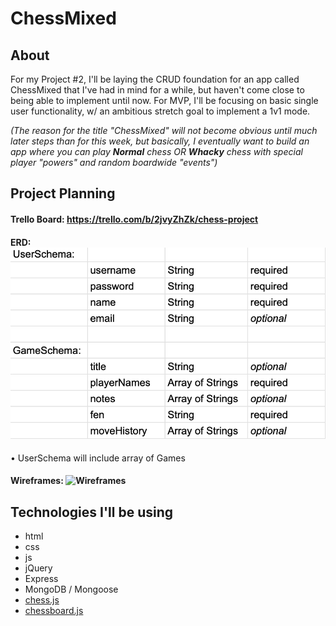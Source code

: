 # ChessMixed

## About

For my Project #2, I'll be laying the CRUD foundation for an app called ChessMixed that I've had in  mind for a while, but haven't come close to being able to implement until now. For MVP, I'll be focusing on basic single user functionality, w/ an ambitious stretch goal to implement a 1v1 mode.

 *(The reason for the title "ChessMixed" will not become obvious until much later steps than for this week, but basically, I eventually want to build an app where you can play **Normal** chess OR **Whacky** chess with special player "powers" and random boardwide "events")*

## Project Planning

#### Trello Board: https://trello.com/b/2jvyZhZk/chess-project
#### ERD: ![ERD Table](assets/erd.png)
• UserSchema will include array of Games

#### Wireframes: ![Wireframes](assets/wireframes.png)


## Technologies I'll be using

* html
* css
* js
* jQuery
* Express
* MongoDB / Mongoose
* [chess.js](https://github.com/jhlywa/chess.js/blob/master/README.md)
* [chessboard.js](https://chessboardjs.com)

